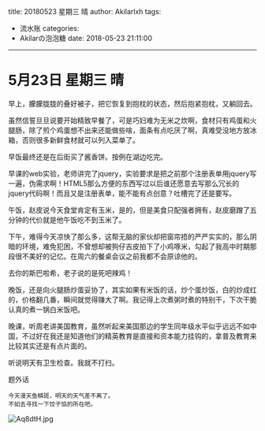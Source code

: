 title: 20180523 星期三 晴
author: Akilarlxh
tags:
  - 流水账
categories:
  - Akilarの泡泡糖
date: 2018-05-23 21:11:00
---
# 5月23日 星期三 晴

早上，朦朦胧胧的叠好被子，把它恢复到抱枕的状态，然后抱紧抱枕，又躺回去。

虽然信誓旦旦说要开始精致早餐了，可是巧妇难为无米之炊啊，食材只有鸡蛋和火腿肠，除了煎个鸡蛋想不出来还能做些啥，面条有点吃厌了啊，真难受没地方放冰箱，否则很多新鲜食材就可以列入菜单了。

早饭最终还是在后街买了酱香饼。按例在湖边吃完。

早课的web实验，老师讲完了jquery，实验要求是把之前那个注册表单用jquery写一遍，伪需求啊！HTML5那么方便的东西写过以后谁还愿意去写那么冗长的jquery代码啊！而且又是注册表单，能不能有点创意？吐槽完了还是要写。

午饭，赵皮说今天食堂肯定有玉米，是的，但是美食只配强者拥有，赵皮磨蹭了五分钟的代价就是他午饭吃不到玉米了。

下午，难得今天凉快了那么多，这帮无脑的家伙却把窗帘捂的严严实实的，那么阴暗的环境，难免犯困，不曾想却被狗仔吉皮拍下了小鸡啄米，勾起了我高中时期那段很不美好的记忆。在周六的餐桌会议之前我都不会原谅他的。

去你的斯巴啦希，老子说的是死吧辣鸡！

晚饭，还是向火腿肠炒蛋妥协了，其实如果有米饭的话，炒个蛋炒饭，白的炒成红的，价格翻几番，瞬间就觉得赚大了啊。我记得上次煮粥时煮的特别干，下次干脆认真的煮一锅白米饭吧。

晚课，听周老讲美国教育，虽然听起来美国那边的学生同年级水平似乎远远不如中国，不过好在我还是知道他们的精英教育是直接和资本能力挂钩的，拿普及教育来比较其实还是有点片面的。

听说明天有卫生检查。我就不打扫。

题外话
```
今天漫天鱼鳞斑，明天的天气差不离了。
不如去寻找一下饺子馅的所在吧。
```
![Aq8dtH.jpg](https://s2.ax1x.com/2019/04/12/Aq8dtH.jpg)
